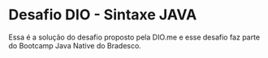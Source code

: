 # Desafio DIO - Sintaxe JAVA
Essa é a solução do desafio proposto pela DIO.me e esse desafio faz parte do Bootcamp Java Native do Bradesco.